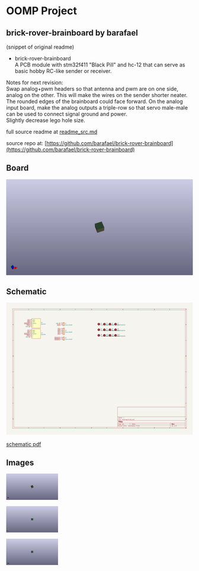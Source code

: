 # OOMP Project  
## brick-rover-brainboard  by barafael  
  
(snippet of original readme)  
  
- brick-rover-brainboard  
A PCB module with stm32f411 "Black Pill" and hc-12 that can serve as basic hobby RC-like sender or receiver.  
  
Notes for next revision:  
Swap analog+pwm headers so that antenna and pwm are on one side, analog on the other. This will make the wires on the sender shorter neater. The rounded edges of the brainboard could face forward. On the analog input board, make the analog outputs a triple-row so that servo male-male can be used to connect signal ground and power.  
Slightly decrease lego hole size.  
  
  full source readme at [readme_src.md](readme_src.md)  
  
source repo at: [https://github.com/barafael/brick-rover-brainboard](https://github.com/barafael/brick-rover-brainboard)  
## Board  
  
[![working_3d.png](working_3d_600.png)](working_3d.png)  
## Schematic  
  
[![working_schematic.png](working_schematic_600.png)](working_schematic.png)  
  
[schematic pdf](working_schematic.pdf)  
## Images  
  
[![working_3d.png](working_3d_140.png)](working_3d.png)  
  
[![working_3d_back.png](working_3d_back_140.png)](working_3d_back.png)  
  
[![working_3d_front.png](working_3d_front_140.png)](working_3d_front.png)  
